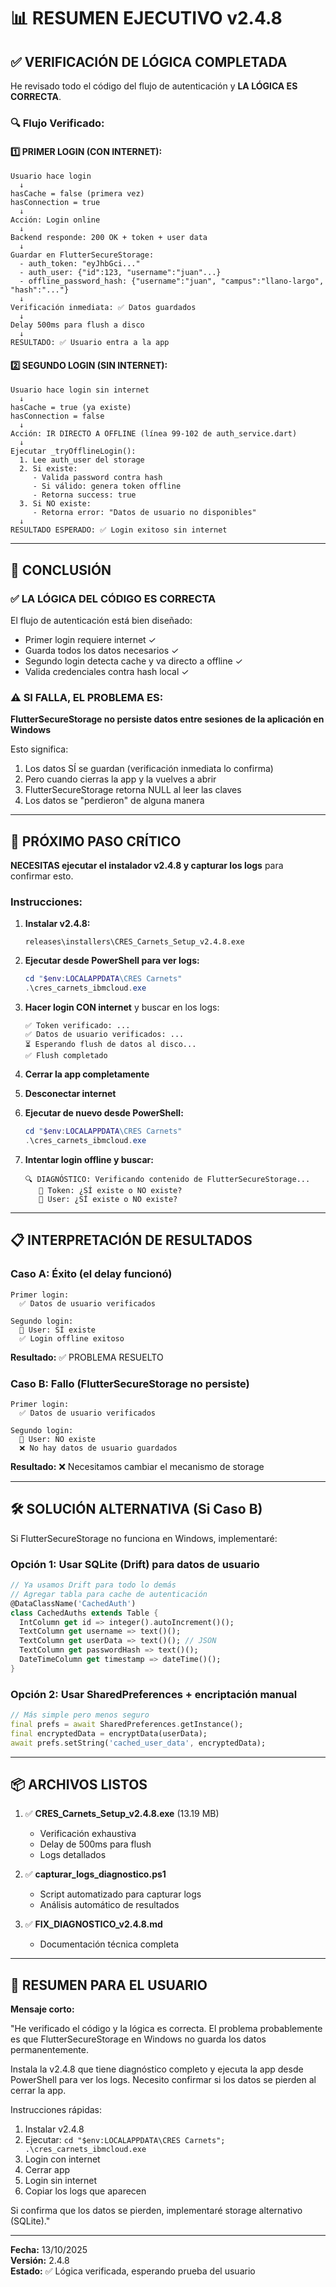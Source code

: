 # 📊 RESUMEN EJECUTIVO v2.4.8

## ✅ VERIFICACIÓN DE LÓGICA COMPLETADA

He revisado todo el código del flujo de autenticación y **LA LÓGICA ES CORRECTA**.

### 🔍 Flujo Verificado:

#### 1️⃣ PRIMER LOGIN (CON INTERNET):
```
Usuario hace login
  ↓
hasCache = false (primera vez)
hasConnection = true
  ↓
Acción: Login online
  ↓
Backend responde: 200 OK + token + user data
  ↓
Guardar en FlutterSecureStorage:
  - auth_token: "eyJhbGci..."
  - auth_user: {"id":123, "username":"juan"...}
  - offline_password_hash: {"username":"juan", "campus":"llano-largo", "hash":"..."}
  ↓
Verificación inmediata: ✅ Datos guardados
  ↓
Delay 500ms para flush a disco
  ↓
RESULTADO: ✅ Usuario entra a la app
```

#### 2️⃣ SEGUNDO LOGIN (SIN INTERNET):
```
Usuario hace login sin internet
  ↓
hasCache = true (ya existe)
hasConnection = false
  ↓
Acción: IR DIRECTO A OFFLINE (línea 99-102 de auth_service.dart)
  ↓
Ejecutar _tryOfflineLogin():
  1. Lee auth_user del storage
  2. Si existe:
     - Valida password contra hash
     - Si válido: genera token offline
     - Retorna success: true
  3. Si NO existe:
     - Retorna error: "Datos de usuario no disponibles"
  ↓
RESULTADO ESPERADO: ✅ Login exitoso sin internet
```

---

## 🎯 CONCLUSIÓN

### ✅ **LA LÓGICA DEL CÓDIGO ES CORRECTA**

El flujo de autenticación está bien diseñado:
- Primer login requiere internet ✓
- Guarda todos los datos necesarios ✓
- Segundo login detecta cache y va directo a offline ✓
- Valida credenciales contra hash local ✓

### ⚠️ **SI FALLA, EL PROBLEMA ES:**

**FlutterSecureStorage no persiste datos entre sesiones de la aplicación en Windows**

Esto significa:
1. Los datos SÍ se guardan (verificación inmediata lo confirma)
2. Pero cuando cierras la app y la vuelves a abrir
3. FlutterSecureStorage retorna NULL al leer las claves
4. Los datos se "perdieron" de alguna manera

---

## 🔬 PRÓXIMO PASO CRÍTICO

**NECESITAS ejecutar el instalador v2.4.8 y capturar los logs** para confirmar esto.

### Instrucciones:

1. **Instalar v2.4.8:**
   ```
   releases\installers\CRES_Carnets_Setup_v2.4.8.exe
   ```

2. **Ejecutar desde PowerShell para ver logs:**
   ```powershell
   cd "$env:LOCALAPPDATA\CRES Carnets"
   .\cres_carnets_ibmcloud.exe
   ```

3. **Hacer login CON internet** y buscar en los logs:
   ```
   ✅ Token verificado: ...
   ✅ Datos de usuario verificados: ...
   ⏳ Esperando flush de datos al disco...
   ✅ Flush completado
   ```

4. **Cerrar la app completamente**

5. **Desconectar internet**

6. **Ejecutar de nuevo desde PowerShell:**
   ```powershell
   cd "$env:LOCALAPPDATA\CRES Carnets"
   .\cres_carnets_ibmcloud.exe
   ```

7. **Intentar login offline y buscar:**
   ```
   🔍 DIAGNÓSTICO: Verificando contenido de FlutterSecureStorage...
      🔑 Token: ¿SÍ existe o NO existe?
      👤 User: ¿SÍ existe o NO existe?
   ```

---

## 📋 INTERPRETACIÓN DE RESULTADOS

### **Caso A: Éxito (el delay funcionó)**
```
Primer login:
  ✅ Datos de usuario verificados

Segundo login:
  👤 User: SÍ existe
  ✅ Login offline exitoso
```
**Resultado:** ✅ PROBLEMA RESUELTO

### **Caso B: Fallo (FlutterSecureStorage no persiste)**
```
Primer login:
  ✅ Datos de usuario verificados

Segundo login:
  👤 User: NO existe
  ❌ No hay datos de usuario guardados
```
**Resultado:** ❌ Necesitamos cambiar el mecanismo de storage

---

## 🛠️ SOLUCIÓN ALTERNATIVA (Si Caso B)

Si FlutterSecureStorage no funciona en Windows, implementaré:

### **Opción 1: Usar SQLite (Drift) para datos de usuario**
```dart
// Ya usamos Drift para todo lo demás
// Agregar tabla para cache de autenticación
@DataClassName('CachedAuth')
class CachedAuths extends Table {
  IntColumn get id => integer().autoIncrement()();
  TextColumn get username => text()();
  TextColumn get userData => text()(); // JSON
  TextColumn get passwordHash => text()();
  DateTimeColumn get timestamp => dateTime()();
}
```

### **Opción 2: Usar SharedPreferences + encriptación manual**
```dart
// Más simple pero menos seguro
final prefs = await SharedPreferences.getInstance();
final encryptedData = encryptData(userData);
await prefs.setString('cached_user_data', encryptedData);
```

---

## 📦 ARCHIVOS LISTOS

1. ✅ **CRES_Carnets_Setup_v2.4.8.exe** (13.19 MB)
   - Verificación exhaustiva
   - Delay de 500ms para flush
   - Logs detallados

2. ✅ **capturar_logs_diagnostico.ps1**
   - Script automatizado para capturar logs
   - Análisis automático de resultados

3. ✅ **FIX_DIAGNOSTICO_v2.4.8.md**
   - Documentación técnica completa

---

## 🎯 RESUMEN PARA EL USUARIO

**Mensaje corto:**

"He verificado el código y la lógica es correcta. El problema probablemente es que FlutterSecureStorage en Windows no guarda los datos permanentemente.

Instala la v2.4.8 que tiene diagnóstico completo y ejecuta la app desde PowerShell para ver los logs. Necesito confirmar si los datos se pierden al cerrar la app.

Instrucciones rápidas:
1. Instalar v2.4.8
2. Ejecutar: `cd "$env:LOCALAPPDATA\CRES Carnets"; .\cres_carnets_ibmcloud.exe`
3. Login con internet
4. Cerrar app
5. Login sin internet
6. Copiar los logs que aparecen

Si confirma que los datos se pierden, implementaré storage alternativo (SQLite)."

---

**Fecha:** 13/10/2025  
**Versión:** 2.4.8  
**Estado:** ✅ Lógica verificada, esperando prueba del usuario

